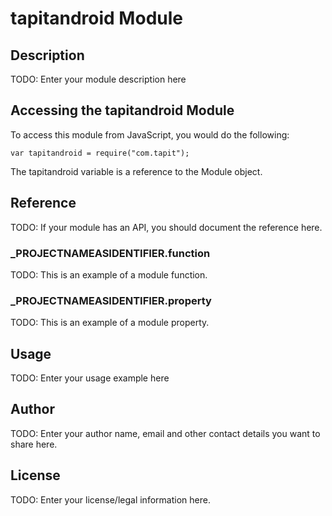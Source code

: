 # tapitandroid Module

## Description

TODO: Enter your module description here

## Accessing the tapitandroid Module

To access this module from JavaScript, you would do the following:

	var tapitandroid = require("com.tapit");

The tapitandroid variable is a reference to the Module object.	

## Reference

TODO: If your module has an API, you should document
the reference here.

### ___PROJECTNAMEASIDENTIFIER__.function

TODO: This is an example of a module function.

### ___PROJECTNAMEASIDENTIFIER__.property

TODO: This is an example of a module property.

## Usage

TODO: Enter your usage example here

## Author

TODO: Enter your author name, email and other contact
details you want to share here. 

## License

TODO: Enter your license/legal information here.
